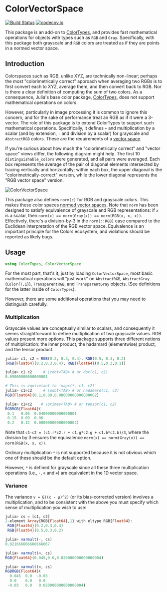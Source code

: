 # ColorVectorSpace

[![Build Status](https://github.com/JuliaGraphics/ColorVectorSpace.jl/workflows/Unit%20test/badge.svg)](https://github.com/JuliaGraphics/ColorVectorSpace.jl/actions)
[![codecov.io](http://codecov.io/github/JuliaGraphics/ColorVectorSpace.jl/coverage.svg?branch=master)](http://codecov.io/github/JuliaGraphics/ColorVectorSpace.jl?branch=master)

This package is an add-on to [ColorTypes](https://github.com/JuliaGraphics/ColorTypes.jl), and provides fast
mathematical operations for objects with types such as `RGB` and
`Gray`.
Specifically, with this package both grayscale and `RGB` colors are treated as if they are points
in a normed vector space.

## Introduction

Colorspaces such as RGB, unlike XYZ, are technically non-linear;
perhaps the most "colorimetrically correct" approach when averaging two RGBs is to
first convert each to XYZ, average them, and then convert back to RGB.
Nor is there a clear definition of computing the sum of two colors.
As a consequence, Julia's base color package,
[ColorTypes](https://github.com/JuliaGraphics/ColorTypes.jl),
does not support mathematical operations on colors.

However, particularly in image processing it is common to ignore this
concern, and for the sake of performance treat an RGB as if it were a
3-vector.  The role of this package is to extend ColorTypes to support such mathematical operations.
Specifically, it defines `+` and multiplication by a scalar (and by extension, `-` and division by a scalar) for grayscale and `AbstractRGB` colors.
These are the requirements of a [vector space](https://en.wikipedia.org/wiki/Vector_space).

If you're curious about how much the "colorimetrically correct" and
"vector space" views differ, the following
diagram might help. The first 10 `distinguishable_colors` were
generated, and all pairs were averaged. Each box represents the
average of the pair of diagonal elements intersected by tracing
vertically and horizontally; within each box, the upper diagonal is
the "colorimetrically-correct" version, while the lower diagonal
represents the "RGB vector space" version.

![ColorVectorSpace](images/comparison.png "Comparison")

This package also defines `norm(c)` for RGB and grayscale colors.
This makes these color spaces [normed vector spaces](https://en.wikipedia.org/wiki/Normed_vector_space).
Note that `norm` has been designed to satisfy equivalence of grayscale and RGB representations: if
`x` is a scalar, then `norm(x) == norm(Gray(x)) == norm(RGB(x, x, x))`.
Effectively, there's a division-by-3 in the `norm(::RGB)` case compared to the Euclidean interpretation of
the RGB vector space.
Equivalence is an important principle for the Colors ecosystem, and violations should be reported as likely bugs.

## Usage

```julia
using ColorTypes, ColorVectorSpace
```

For the most part, that's it; just by loading `ColorVectorSpace`, most basic mathematical
operations will "just work" on `AbstractRGB`, `AbstractGray`
(`Color{T,1}`), `TransparentRGB`, and `TransparentGray` objects.
(See definitions for the latter inside of `ColorTypes`).

However, there are some additional operations that you may need to distinguish carefully.

### Multiplication

Grayscale values are conceptually similar to scalars, and consequently it seems straightforward to define multiplication of two grayscale values.
RGB values present more options.
This package supports three different notions of multiplication: the inner product, the hadamard (elementwise) product, and the tensor product.

```julia
julia> c1, c2 = RGB(0.2, 0.3, 0.4), RGB(0.5, 0.3, 0.2)
(RGB{Float64}(0.2,0.3,0.4), RGB{Float64}(0.5,0.3,0.1))

julia> c1⋅c2     # \cdot<TAB> # or dot(c1, c2)
0.09000000000000001

# This is equivelant to `mapc(*, c1, c2)`
julia> c1⊙c2     # \odot<TAB> # or hadamard(c1, c2)
RGB{Float64}(0.1,0.09,0.08000000000000002)

julia> c1⊗c2    # \otimes<TAB> # or tensor(c1, c2)
RGBRGB{Float64}(
 0.1   0.06  0.04000000000000001
 0.15  0.09  0.06
 0.2   0.12  0.08000000000000002)
```

Note that `c1⋅c2 = (c1.r*c2.r + c1.g*c2.g + c1.b*c2.b)/3`, where the division by 3 ensures the equivalence `norm(x) == norm(Gray(x)) == norm(RGB(x, x, x))`.

Ordinary multiplication `*` is not supported because it is not obvious which one of these should be the default option.

However, `*` is defined for grayscale since all these three multiplication operations (i.e., `⋅`, `⊙` and `⊗`) are equivalent in the 1D vector space.

### Variance

The variance `v = E((c - μ)^2)` (or its bias-corrected version) involves a multiplication,
and to be consistent with the above you must specify which sense of multiplication you wish to use:

```julia
julia> cs = [c1, c2]
2-element Array{RGB{Float64},1} with eltype RGB{Float64}:
 RGB{Float64}(0.2,0.3,0.4)
 RGB{Float64}(0.5,0.3,0.2)

julia> varmult(⋅, cs)
0.021666666666666667

julia> varmult(⊙, cs)
RGB{Float64}(0.045,0.0,0.020000000000000004)

julia> varmult(⊗, cs)
RGBRGB{Float64}(
  0.045  0.0  -0.03
  0.0    0.0   0.0
 -0.03   0.0   0.020000000000000004)
```
